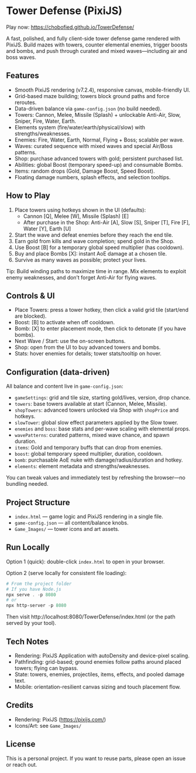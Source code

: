 # Tower Defense (PixiJS)

Play now: https://chobofied.github.io/TowerDefense/

A fast, polished, and fully client-side tower defense game rendered with PixiJS. Build mazes with towers, counter elemental enemies, trigger boosts and bombs, and push through curated and mixed waves—including air and boss waves.

## Features

- Smooth PixiJS rendering (v7.2.4), responsive canvas, mobile-friendly UI.
- Grid-based maze building; towers block ground paths and force reroutes.
- Data-driven balance via `game-config.json` (no build needed).
- Towers: Cannon, Melee, Missile (Splash) + unlockable Anti-Air, Slow, Sniper, Fire, Water, Earth.
- Elements system (fire/water/earth/physical/slow) with strengths/weaknesses.
- Enemies: Fire, Water, Earth, Normal, Flying + Boss; scalable per wave.
- Waves: curated sequence with mixed waves and special Air/Boss patterns.
- Shop: purchase advanced towers with gold; persistent purchased list.
- Abilities: global Boost (temporary speed-up) and consumable Bombs.
- Items: random drops (Gold, Damage Boost, Speed Boost).
- Floating damage numbers, splash effects, and selection tooltips.

## How to Play

1. Place towers using hotkeys shown in the UI (defaults):
   - Cannon [Q], Melee [W], Missile (Splash) [E]
   - After purchase in the Shop: Anti-Air [A], Slow [S], Sniper [T], Fire [F], Water [Y], Earth [U]
2. Start the wave and defeat enemies before they reach the end tile.
3. Earn gold from kills and wave completion; spend gold in the Shop.
4. Use Boost [B] for a temporary global speed multiplier (has cooldown).
5. Buy and place Bombs [X]: instant AoE damage at a chosen tile.
6. Survive as many waves as possible; protect your lives.

Tip: Build winding paths to maximize time in range. Mix elements to exploit enemy weaknesses, and don’t forget Anti-Air for flying waves.

## Controls & UI

- Place Towers: press a tower hotkey, then click a valid grid tile (start/end are blocked).
- Boost: [B] to activate when off cooldown.
- Bomb: [X] to enter placement mode, then click to detonate (if you have bombs).
- Next Wave / Start: use the on-screen buttons.
- Shop: open from the UI to buy advanced towers and bombs.
- Stats: hover enemies for details; tower stats/tooltip on hover.

## Configuration (data-driven)

All balance and content live in `game-config.json`:

- `gameSettings`: grid and tile size, starting gold/lives, version, drop chance.
- `towers`: base towers available at start (Cannon, Melee, Missile).
- `shopTowers`: advanced towers unlocked via Shop with `shopPrice` and hotkeys.
- `slowTower`: global slow effect parameters applied by the Slow tower.
- `enemies` and `boss`: base stats and per-wave scaling with elemental props.
- `wavePatterns`: curated patterns, mixed wave chance, and spawn duration.
- `items`: Gold and temporary buffs that can drop from enemies.
- `boost`: global temporary speed multiplier, duration, cooldown.
- `bomb`: purchasable AoE nuke with damage/radius/duration and hotkey.
- `elements`: element metadata and strengths/weaknesses.

You can tweak values and immediately test by refreshing the browser—no bundling needed.

## Project Structure

- `index.html` — game logic and PixiJS rendering in a single file.
- `game-config.json` — all content/balance knobs.
- `Game_Images/` — tower icons and art assets.

## Run Locally

Option 1 (quick): double-click `index.html` to open in your browser.

Option 2 (serve locally for consistent file loading):

```powershell
# From the project folder
# If you have Node.js
npx serve . -p 8080
# or
npx http-server -p 8080
```

Then visit http://localhost:8080/TowerDefense/index.html (or the path served by your tool).

## Tech Notes

- Rendering: PixiJS Application with autoDensity and device-pixel scaling.
- Pathfinding: grid-based; ground enemies follow paths around placed towers; flying can bypass.
- State: towers, enemies, projectiles, items, effects, and pooled damage text.
- Mobile: orientation-resilient canvas sizing and touch placement flow.

## Credits

- Rendering: PixiJS (https://pixijs.com/)
- Icons/Art: see `Game_Images/`

## License

This is a personal project. If you want to reuse parts, please open an issue or reach out.
